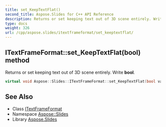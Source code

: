```yaml
---
title: set_KeepTextFlat()
second_title: Aspose.Slides for C++ API Reference
description: Returns or set keeping text out of 3D scene entirely. Write bool.
type: docs
weight: 326
url: /cpp/aspose.slides/itextframeformat/set_keeptextflat/
---
```

## ITextFrameFormat::set_KeepTextFlat(bool) method


Returns or set keeping text out of 3D scene entirely. Write **bool**.

```cpp
virtual void Aspose::Slides::ITextFrameFormat::set_KeepTextFlat(bool value)=0
```

## See Also

* Class [ITextFrameFormat](./)
* Namespace [Aspose::Slides](../)
* Library [Aspose.Slides](../../)